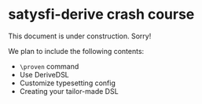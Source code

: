 # satysfi-derive crash course
This document is under construction. Sorry!

We plan to include the following contents:
* `\proven` command
* Use DeriveDSL
* Customize typesetting config
* Creating your tailor-made DSL